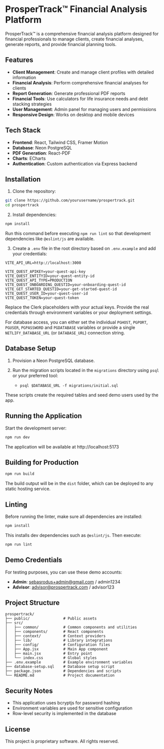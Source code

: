 # ProsperTrack™ Financial Analysis Platform

ProsperTrack™ is a comprehensive financial analysis platform designed for financial professionals to manage clients, create financial analyses, generate reports, and provide financial planning tools.

## Features

- **Client Management**: Create and manage client profiles with detailed information
- **Financial Analysis**: Perform comprehensive financial analyses for clients
- **Report Generation**: Generate professional PDF reports
- **Financial Tools**: Use calculators for life insurance needs and debt stacking strategies
- **User Management**: Admin panel for managing users and permissions
- **Responsive Design**: Works on desktop and mobile devices

## Tech Stack

- **Frontend**: React, Tailwind CSS, Framer Motion
- **Database**: Neon PostgreSQL
- **PDF Generation**: React-PDF
- **Charts**: ECharts
- **Authentication**: Custom authentication via Express backend

## Installation

1. Clone the repository:
```bash
git clone https://github.com/yourusername/prospertrack.git
cd prospertrack
```

2. Install dependencies:
```bash
npm install
```
   Run this command before executing `npm run lint` so that development
   dependencies like `@eslint/js` are available.

3. Create a `.env` file in the root directory based on `.env.example` and add your credentials:
```
VITE_API_URL=http://localhost:3000

VITE_QUEST_APIKEY=your-quest-api-key
VITE_QUEST_ENTITYID=your-quest-entity-id
VITE_QUEST_API_TYPE=PRODUCTION
VITE_QUEST_ONBOARDING_QUESTID=your-onboarding-quest-id
VITE_GET_STARTED_QUESTID=your-get-started-quest-id
VITE_QUEST_USER_ID=your-quest-user-id
VITE_QUEST_TOKEN=your-quest-token
```

Replace the Clerk placeholders with your actual keys. Provide the real
credentials through environment variables or your deployment settings.

For database access, you can either set the individual `PGHOST`, `PGPORT`,
`PGUSER`, `PGPASSWORD` and `PGDATABASE` variables or provide a single
`NETLIFY_DATABASE_URL` (or `DATABASE_URL`) connection string.

## Database Setup

1. Provision a Neon PostgreSQL database.

2. Run the migration scripts located in the `migrations` directory using `psql` or your preferred tool:
   - `psql $DATABASE_URL -f migrations/initial.sql`

These scripts create the required tables and seed demo users used by the app.

## Running the Application

Start the development server:
```bash
npm run dev
```

The application will be available at http://localhost:5173

## Building for Production

```bash
npm run build
```

The build output will be in the `dist` folder, which can be deployed to any static hosting service.

## Linting

Before running the linter, make sure all dependencies are installed:
```bash
npm install
```
This installs dev dependencies such as `@eslint/js`. Then execute:
```bash
npm run lint
```

## Demo Credentials

For testing purposes, you can use these demo accounts:

- **Admin**: sebasrodus+admin@gmail.com / admin1234
- **Advisor**: advisor@prospertrack.com / advisor123

## Project Structure

```
prospertrack/
├── public/               # Public assets
├── src/
│   ├── common/           # Common components and utilities
│   ├── components/       # React components
│   ├── context/          # Context providers
│   ├── lib/              # Library integrations
│   ├── config/           # Configuration files
│   ├── App.jsx           # Main App component
│   ├── main.jsx          # Entry point
│   └── index.css         # Global styles
├── .env.example          # Example environment variables
├── database-setup.sql    # Database setup script
├── package.json          # Dependencies and scripts
└── README.md             # Project documentation
```

## Security Notes

- This application uses bcryptjs for password hashing
- Environment variables are used for sensitive configuration
- Row-level security is implemented in the database

## License

This project is proprietary software. All rights reserved.